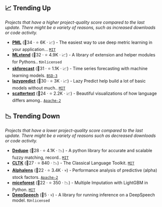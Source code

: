 ## 📈 Trending Up

_Projects that have a higher project-quality score compared to the last update. There might be a variety of reasons, such as increased downloads or code activity._

- <b><a href="https://github.com/KevinMusgrave/pytorch-metric-learning">PML</a></b> (🥇34 ·  ⭐ 6K · 📈) - The easiest way to use deep metric learning in your application... <code><a href="http://bit.ly/34MBwT8">MIT</a></code> <code><img src="https://git.io/JLy1Q" style="display:inline;" width="13" height="13"></code>
- <b><a href="https://github.com/rasbt/mlxtend">MLxtend</a></b> (🥇32 ·  ⭐ 4.9K · 📈) - A library of extension and helper modules for Pythons.. <code>❗Unlicensed</code> <code><img src="https://git.io/JLy1F" style="display:inline;" width="13" height="13"></code>
- <b><a href="https://github.com/skforecast/skforecast">skforecast</a></b> (🥈31 ·  ⭐ 1.1K · 📈) - Time series forecasting with machine learning models. <code><a href="http://bit.ly/3aKzpTv">BSD-3</a></code> <code><img src="https://git.io/JLy1F" style="display:inline;" width="13" height="13"></code>
- <b><a href="https://github.com/shankarpandala/lazypredict">lazypredict</a></b> (🥉30 ·  ⭐ 3K · 📈) - Lazy Predict help build a lot of basic models without much.. <code><a href="http://bit.ly/34MBwT8">MIT</a></code> <code><img src="https://git.io/JLy1F" style="display:inline;" width="13" height="13"></code>
- <b><a href="https://github.com/JasonKessler/scattertext">scattertext</a></b> (🥉24 ·  ⭐ 2.2K · 📈) - Beautiful visualizations of how language differs among.. <code><a href="http://bit.ly/3nYMfla">Apache-2</a></code>

## 📉 Trending Down

_Projects that have a lower project-quality score compared to the last update. There might be a variety of reasons such as decreased downloads or code activity._

- <b><a href="https://github.com/dedupeio/dedupe">Dedupe</a></b> (🥉28 ·  ⭐ 4.1K · 📉) - A python library for accurate and scalable fuzzy matching, record.. <code><a href="http://bit.ly/34MBwT8">MIT</a></code>
- <b><a href="https://github.com/cltk/cltk">CLTK</a></b> (🥉27 ·  ⭐ 840 · 📉) - The Classical Language Toolkit. <code><a href="http://bit.ly/34MBwT8">MIT</a></code>
- <b><a href="https://github.com/quantopian/alphalens">Alphalens</a></b> (🥉22 ·  ⭐ 3.4K · 💀) - Performance analysis of predictive (alpha) stock factors. <code><a href="http://bit.ly/3nYMfla">Apache-2</a></code>
- <b><a href="https://github.com/AnotherSamWilson/miceforest">miceforest</a></b> (🥉22 ·  ⭐ 350 · 📉) - Multiple Imputation with LightGBM in Python. <code><a href="http://bit.ly/34MBwT8">MIT</a></code>
- <b><a href="{}">DeepSpeech</a></b> (🥉5 · 💀) - A library for running inference on a DeepSpeech model. <code>❗Unlicensed</code> <code><img src="https://git.io/JLy1A" style="display:inline;" width="13" height="13"></code>

